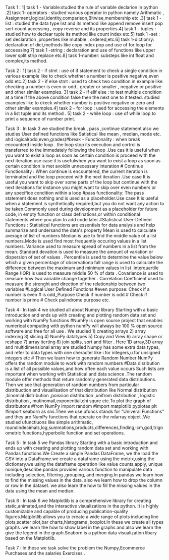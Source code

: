 Task 1 : 1] task 1 - Variable:studied the rule of variable declarion in python .2] task 1- operators : studied various operator in python namely Arithmatic , Assignment,logical,identity,comparison,Bitwise,membership etc .3] task 1 -list : studied the data type list and its method like append remove insert pop sort count accessing , copy reverse and its properties.4] task 1 - tuples : studied how to declear tuple its method like count index etc.5] task 1 -set : set declaration ,properties like mutable , ordered,etc.6] task 1-dictionry: declaration of dict,methods like copy index pop and use of for loop for acceessing 7] task 1 -string : declaration and use of functions like upper lower split strip replace etc.8] task 1-number: substeps like int float and complex,its method.

Task 2 : 1] task 2 - if stmt : use of if statement to check a single condition in various example like to check whether a number is positive
negative,even odd etc.2] task 2 - if else stmt : used to check two condition in example like checking a number is even or odd , greater or smaller , negative or positive and other similar examples. 3] task 2 - if elif else : to test multiple condition at a time if the above condition false then the next one to it tested. studied examples like to ckeck whether number is positive negative or zero and other similar examples.4] task 2 - for loop : used for accessing the elements in a list tuple and its method . 5] task 2 - while loop : use of while  loop to print a sequence of number print.

 Task 3 : In task 3 we studied the break , pass ,continue statement also we studies User defined functions like Satistical like mean , median, mode etc. ahd logical(odd,even,grades)#break - Functionality : when break encounterd inside  loop . the loop stop its execution and cortrol is transferred to the immedately following the loop .Use cas it is useful when you want to exist a loop as soon as certain condition is proceed with the next iteration use case it is usefulwhen you want to exist a loop as soon as  certain condition is met avoidin unnecessary interation # Continue Functionality : When continue is encountered, the current iteration is terminated and the loop proceed with the next iteration .Use case It is useful you want to skip over some parts of the loop but continue with the next iterations for instance you might want to skip over even numbers or any specifice condition within a loop #pass functionality: The pass statement does nothing and is used as a placeholder.Use case It is useful when a statement is synthetically required,but you do not want any action to be taken.Commonly used during development as a placeholder for future code, in empty function or class definations,or within conditional statements where you plan to add code later #Statistical User-Defined Functions : Statistical functions are essentials for data analysis and help summarize and undersand the data's property Mean is used to calculate average of list of numbers Median is use to find the middle value of a list numbers.Mode is used find most frequently occuring values in a list numbers. Variance used to measure spread of numbers in a list from the mean. Standard devation is used to measure the amount of variation or dispersion of set of values . Percentile is used to determine the value below which a given percentage of observationa fall range is used to calculate the difference between the maximum and minimum values in list .interquartile Range (IQR) is used to measure middle 50 % of data . Covariance is used to measure how two variable change together . Correlation Coefficient used to
 measure  the strenght and direction of the relationship between two variables #Logical User Defined Functions #even purpose: Check if a number is even # is odd_Purpose Check if number is odd # Check if number  is prime # Check palindrome purpose etc.

Task 4 : In task 4 we studied all about Numpy library Starting with a basic introduction and ends up with creating and plotting random data set and working with NumPy functions #NumPy is open sourse project that enables numerical computing with python numPy will always be 100 % open source software and free for all use . We studied 1) creating arrays 2) array indexing  3) slicing 4) NumPy datatypes 5) Copy and View 6) array shape or reshape 7) array iterting 8) join splits, sort and filter . Here 1D array,3D array and multidimensional array are studied Numpy has some extra data types, and refer to data types with one cheracter like i for integers,u for unsigned integers etc # Then we learn how to generate Random Number NumPy offers the random module to work with random numbers #Data disribution is a list of all possible values,and how often each value occurs Such lists are important when working with Statistical and data science .The random module offer methods that return randomly generated data distributions. Then we see that generation of random numbers from particular distribuction and visuallisation  of that distribution like Normal distribution ,binomial distribution ,poission distribution ,unifrom distribution ,
logistic distribution , mutinomail,exponential,chi squre etc.To plot the graph of distributons #from NumPy import random #import matplotlib pyplotas plt #import seaborn as sns.Then we use ufuncs stands for "Univeral Functions" and they are NumPy functions that operate on the ndarray object .We studied ufunctiuons like simple arithmatic,                                                      roundindecimals,log,summations,products,differences,finding,lcm,gcd,trignometric functions,hyperbolic function and set operations.

Task 5 : In task 5 we Pandas library Starting with a basic introduction and ends up with creating and plotting random data set and working with Pandas functions.We Create a simple Pandas DataFrame, we the load the CSV into a DataFrame.we create a dataframe using the metrix,using the dictionary.we using the dataframe operation like value counts,apply, unique nunique,describe.pandas provides various function to manipulate data including selection, filtering ,grouping, and merging.In pandas we learn how to find the missing values in the data. also we learn how to drop the column or row in the dataset. we also learn the how to fill the missing values in the data using the mean and median.

Task 6 : In task 6 we Matplotlib is a comprehensive library for creating static,animated,and the  interactive visualizations in the python. It is highly customizable and capable of producing publication-quality figures.Matplotlib allows you to create a wide range of plots including line plots,scatter plot,bar charts,histograms ,boxplot.In these we create all types graphs .we learn the how to show label in the graphs and also we learn the give the legend in the graph.Seaborn is a python data visualization libary based on the Matplotlib.
 
 Task 7 : In these we task solve the problem the Numpy,Ecommerce Purchases and the salaries Exercises . 




